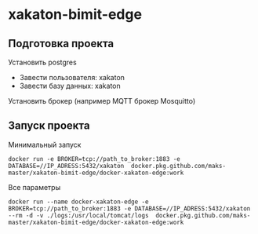 # xakaton-bimit-edge

## Подготовка проекта

Установить postgres
 - Завести пользователя: xakaton
 - Завести базу данных: xakaton
 
Установить брокер (например MQTT брокер Mosquitto)


## Запуск проекта

Минимальный запуск
```
docker run -e BROKER=tcp://path_to_broker:1883 -e DATABASE=//IP_ADRESS:5432/xakaton  docker.pkg.github.com/maks-master/xakaton-bimit-edge/docker-xakaton-edge:work
```

Все параметры
```
docker run --name docker-xakaton-edge -e BROKER=tcp://path_to_broker:1883 -e DATABASE=//IP_ADRESS:5432/xakaton --rm -d -v ./logs:/usr/local/tomcat/logs  docker.pkg.github.com/maks-master/xakaton-bimit-edge/docker-xakaton-edge:work
```
